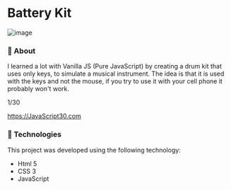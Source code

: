 # Battery Kit

![image](https://user-images.githubusercontent.com/78622458/172721115-49811ba7-8884-44cc-b55e-44822aeb778e.png)


### 🔖 About
I learned a lot with Vanilla JS (Pure JavaScript) by creating a drum kit that uses only keys, to simulate a musical instrument.
The idea is that it is used with the keys and not the mouse, if you try to use it with your cell phone it probably won't work.

1/30

https://JavaScript30.com

### 🚀 Technologies
This project was developed using the following technology:

+ Html 5
+ CSS 3
+ JavaScript
